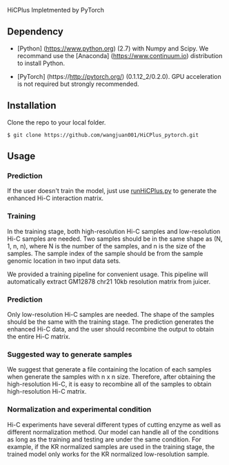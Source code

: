  HiCPlus
Impletmented by PyTorch 

## Dependency

* [Python] (https://www.python.org) (2.7) with Numpy and Scipy. We recommand use the  [Anaconda] (https://www.continuum.io) distribution to install Python. 

* [PyTorch] (https://http://pytorch.org/) (0.1.12_2/0.2.0). GPU acceleration is not required but strongly recommended. 

## Installation
Clone the repo to your local folder. 

```
$ git clone https://github.com/wangjuan001/HiCPlus_pytorch.git

```
## Usage

### Prediction
If the user doesn't train the model, just use [runHiCPlus.py](https://github.com/zhangyan32/HiCPlus_pytorch/blob/master/src/runHiCPlus.py) to generate the enhanced Hi-C interaction matrix. 


### Training
In the training stage, both high-resolution Hi-C samples and low-resolution Hi-C samples are needed. Two samples should be in the same shape as (N, 1, n, n), where N is the number of the samples, and n is the size of the samples. The sample index of the sample should be from the sample genomic location in two input data sets. 

We provided a training pipeline for convenient usage. This pipeline will automatically extract GM12878 chr21 10kb resolution matrix from juicer.

### Prediction
Only low-resolution Hi-C samples are needed. The shape of the samples should be the same with the training stage. The prediction generates the enhanced Hi-C data, and the user should recombine the output to obtain the entire Hi-C matrix. 

### Suggested way to generate samples
We suggest that generate a file containing the location of each samples when generate the samples with n x n size. Therefore, after obtaining the high-resolution Hi-C, it is easy to recombine all of the samples to obtain high-resolution Hi-C matrix. 

### Normalization and experimental condition
Hi-C experiments have several different types of cutting enzyme as well as different normalization method. Our model can handle all of the conditions as long as the training and testing are under the same condition. For example, if the KR normalized samples are used in the training stage, the trained model only works for the KR normalized low-resolution sample. 

